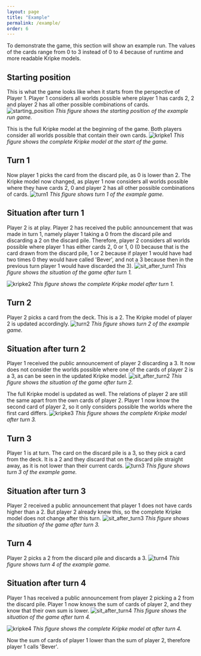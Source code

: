 ```yaml
---
layout: page
title: "Example"
permalink: /example/
order: 6
---
```

To demonstrate the game, this section will show an example run. The values of the cards range from 0 to 3 instead of 0 to 4 because of runtime and more readable Kripke models.

## Starting position
This is what the game looks like when it starts from the perspective of Player 1. Player 1 considers all worlds possible where player 1 has cards 2, 2 and player 2 has all other possible combinations of cards. 
![starting_position](/images/ex_start.png)
   *This figure shows the starting position of the example run game.*

This is the full Kripke model at the beginning of the game. Both players consider all worlds possible that contain their own cards.
![kripke1](/images/ex_kripke1.png)
   *This figure shows the complete Kripke model at the start of the game.*

## Turn 1
Now player 1 picks the card from the discard pile, as 0 is lower than 2. The Kripke model now changed, as player 1 now considers all worlds possible where they have cards 2, 0 and player 2 has all other possible combinations of cards.
![turn1](/images/ex_turn1.png)
   *This figure shows turn 1 of the example game.*

## Situation after turn 1
Player 2 is at play. Player 2 has received the public announcement that was made in turn 1, namely player 1 taking a 0 from the discard pile and discarding a 2 on the discard pile. Therefore, player 2 considers all worlds possible where player 1 has either cards 2, 0 or 1, 0 (0 because that is the card drawn from the discard pile, 1 or 2 because if player 1 would have had two times 0 they would have called 'Bever', and not a 3 because then in the previous turn player 1 would have discarded the 3).
![sit_after_turn1](/images/ex_after_turn1.png)
   *This figure shows the situation of the game after turn 1.*

![kripke2](/images/ex_kripke2.png)
   *This figure shows the complete Kripke model after turn 1.*

## Turn 2
Player 2 picks a card from the deck. This is a 2. The Kripke model of player 2 is updated accordingly.
![turn2](/images/ex_turn2.png)
   *This figure shows turn 2 of the example game.*

## Situation after turn 2
Player 1 received the public announcement of player 2 discarding a 3. It now does not consider the worlds possible where one of the cards of player 2 is a 3, as can be seen in the updated Kripke model.
![sit_after_turn2](/images/ex_after_turn2.png)
   *This figure shows the situation of the game after turn 2.*

The full Kripke model is updated as well. The relations of player 2 are still the same apart from the own cards of player 2. Player 1 now know the second card of player 2, so it only considers possible the worlds where the first card differs.
![kripke3](/images/ex_kripke3.png)
   *This figure shows the complete Kripke model after turn 3.*

## Turn 3
Player 1 is at turn. The card on the discard pile is a 3, so they pick a card from the deck. It is a 2 and they discard that on the discard pile straight away, as it is not lower than their current cards.
![turn3](/images/ex_turn3.png)
   *This figure shows turn 3 of the example game.*

## Situation after turn 3
Player 2 received a public announcement that player 1 does not have cards higher than a 2. But player 2 already knew this, so the complete Kripke model does not change after this turn.
![sit_after_turn3](/images/ex_after_turn3.png)
   *This figure shows the situation of the game after turn 3.*

## Turn 4
Player 2 picks a 2 from the discard pile and discards a 3.
![turn4](/images/ex_turn4.png)
   *This figure shows turn 4 of the example game.*

## Situation after turn 4
Player 1 has received a public announcement from player 2 picking a 2 from the discard pile. Player 1 now knows the sum of cards of player 2, and they know that their own sum is lower.
![sit_after_turn4](/images/ex_after_turn4.png)
   *This figure shows the situation of the game after turn 4.*

![kripke4](/images/ex_kripke4.png)
   *This figure shows the complete Kripke model at after turn 4.*

Now the sum of cards of player 1 lower than the sum of player 2, therefore player 1 calls 'Bever'.

